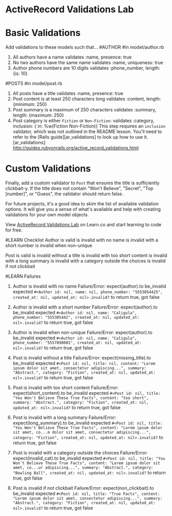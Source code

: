 # ActiveRecord Validations Lab

# Basic Validations
Add validations to these models such that...
#AUTHOR                                                         #in model/author.rb
1. All authors have a name                                      validates :name, presence: true
2. No two authors have the same name                            validates :name, uniqueness: true
3. Author phone numbers are 10 digits                           validates :phone_number, length: {is: 10}

#POSTS                                                          #in model/post.rb
1. All posts have a title                                       validates :name, presence: true
2. Post content is at least 250 characters long                 validates :content, length: {minimum: 250}
3. Post summary is a maximum of 250 characters                  validates :summary, length: {maximum: 250}
4. Post category is either `Fiction` or `Non-Fiction`:          validates :category, inclusion: { in: %w(Fiction Non-Fiction)}
 This step requires an `inclusion` validator, which was not outlined  in the README lesson. You'll need to refer to  the [Rails guide][ar_validations] to look up how  to use it. [ar_validations]: http://guides.rubyonrails.org/active_record_validations.html






# Custom Validations

Finally, add a custom validator to `Post` that ensures the title is sufficiently
clickbait-y. If the title does not contain "Won't Believe", "Secret", "Top
[number]", or "Guess", the validator should return false.

For future projects, it's a good idea to skim the list of available validation options.
It will give you a sense of what's available and help with creating
validations for your own model objects.

<p data-visibility='hidden'>View <a href='https://learn.co/lessons/activerecord-validations-lab'>ActiveRecord Validations Lab</a> on Learn.co and start learning to code for free.</p>

#LEARN Checklist
Author
  is valid
  is invalid with no name 
  is invalid with a short number 
  is invalid when non-unique 

Post
  is valid
  is invalid without a title 
  is invalid with too short content 
  is invalid with a long summary 
  is invalid with a category outside the choices
  is invalid if not clickbait 

#LEARN Failures
1) Author is invalid with no name
     Failure/Error: expect(author).to be_invalid
       expected `#<Author id: nil, name: nil, phone_number: "5553054425", created_at: nil, updated_at: nil>.invalid?` to return true, got false

2) Author is invalid with a short number
     Failure/Error: expect(author).to be_invalid
       expected `#<Author id: nil, name: "Caligula", phone_number: "555305442", created_at: nil, updated_at: nil>.invalid?` to return true, got false

3) Author is invalid when non-unique
     Failure/Error: expect(author).to be_invalid
       expected `#<Author id: nil, name: "Caligula", phone_number: "5557890001", created_at: nil, updated_at: nil>.invalid?` to return true, got false

4) Post is invalid without a title
     Failure/Error: expect(missing_title).to be_invalid
       expected `#<Post id: nil, title: nil, content: "Lorem ipsum dolor sit amet, consectetur adipiscing...", summary: "Abstract.", category: "Fiction", created_at: nil, updated_at: nil>.invalid?` to return true, got false

5) Post is invalid with too short content
     Failure/Error: expect(short_content).to be_invalid
       expected `#<Post id: nil, title: "You Won't Believe These True Facts", content: "too short", summary: "Abstract.", category: "Fiction", created_at: nil, updated_at: nil>.invalid?` to return true, got false


6) Post is invalid with a long summary
     Failure/Error: expect(long_summary).to be_invalid
       expected `#<Post id: nil, title: "You Won't Believe These True Facts", content: "Lorem ipsum dolor sit amet, co...m dolor sit amet, consectetur adipiscing...", category: "Fiction", created_at: nil, updated_at: nil>.invalid?` to return true, got false

7) Post is invalid with a category outside the choices
     Failure/Error: expect(invalid_cat).to be_invalid
       expected `#<Post id: nil, title: "You Won't Believe These True Facts", content: "Lorem ipsum dolor sit amet, co...ur adipiscing...", summary: "Abstract.", category: "Bowling Ball", created_at: nil, updated_at: nil>.invalid?` to return true, got false

8) Post is invalid if not clickbait
     Failure/Error: expect(non_clickbait).to be_invalid
       expected `#<Post id: nil, title: "True Facts", content: "Lorem ipsum dolor sit amet, consectetur adipiscing...", summary: "Abstract.", category: "Fiction", created_at: nil, updated_at: nil>.invalid?` to return true, got false

